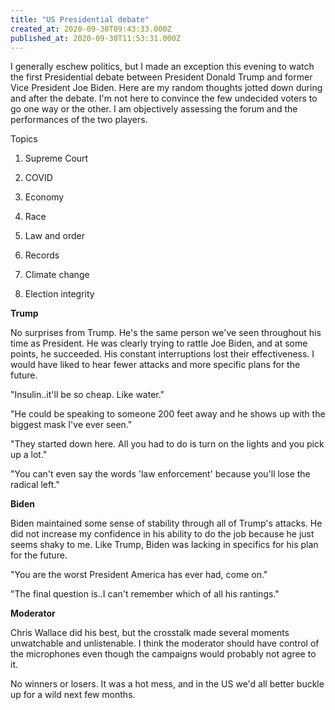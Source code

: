 ```yaml
---
title: "US Presidential debate"
created_at: 2020-09-30T09:43:33.000Z
published_at: 2020-09-30T11:53:31.000Z
---
```

I generally eschew politics, but I made an exception this evening to watch the first Presidential debate between President Donald Trump and former Vice President Joe Biden. Here are my random thoughts jotted down during and after the debate. I'm not here to convince the few undecided voters to go one way or the other. I am objectively assessing the forum and the performances of the two players.

Topics

1) Supreme Court

2) COVID

3) Economy

4) Race

5) Law and order

6) Records

7) Climate change

8) Election integrity

**Trump**

No surprises from Trump. He's the same person we've seen throughout his time as President. He was clearly trying to rattle Joe Biden, and at some points, he succeeded. His constant interruptions lost their effectiveness. I would have liked to hear fewer attacks and more specific plans for the future.

"Insulin..it'll be so cheap. Like water."

"He could be speaking to someone 200 feet away and he shows up with the biggest mask I've ever seen."

"They started down here. All you had to do is turn on the lights and you pick up a lot."

"You can't even say the words 'law enforcement' because you'll lose the radical left."

**Biden**

Biden maintained some sense of stability through all of Trump's attacks. He did not increase my confidence in his ability to do the job because he just seems shaky to me. Like Trump, Biden was lacking in specifics for his plan for the future.

"You are the worst President America has ever had, come on."

"The final question is..I can't remember which of all his rantings."

**Moderator**

Chris Wallace did his best, but the crosstalk made several moments unwatchable and unlistenable. I think the moderator should have control of the microphones even though the campaigns would probably not agree to it.

No winners or losers. It was a hot mess, and in the US we'd all better buckle up for a wild next few months.
